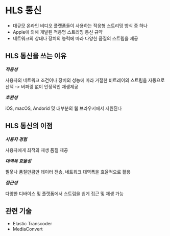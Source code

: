 # HLS 통신

-   대규모 온라인 비디오 플랫폼들이 사용하는 적응형 스트리밍 방식 중 하나
-   Apple에 의해 개발된 적응명 스트리밍 통신 규약
-   네트워크의 상태나 장치의 능력에 따라 다양한 품질의 스트림을 제공

## HLS 통신을 쓰는 이유

**_적응성_**

사용자의 네트워크 조건이나 장치의 성능에 따라 거절한 비트레이의 스트림을 자동으로 선택 -> 버퍼링 없이 안정적인 재생제공

**_호환성_**

iOS, macOS, Andorid 및 대부분의 웹 브라우저에서 지원된다

## HLS 통신의 이점

**_사용자 경험_**

사용자에게 최적의 재생 품질 제공

**_대역폭 효율성_**

필욯나 품질만큼만 데이터 전송, 네트워크 대역폭을 효율적으로 활용

**_접근성_**

다양한 디바이스 및 플랫폼에서 스트림을 쉽게 접근 및 재생 가능

## 관련 기술

-   Elastic Transcoder
-   MediaConvert
